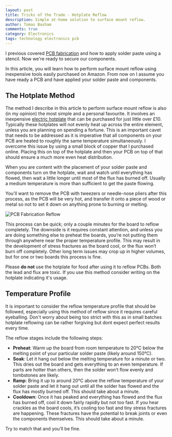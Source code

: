 ```yaml
---
layout: post
title: Tricks of the Trade - Hotplate Reflow
description: Simple at-home solution to surface mount reflow.
author: Tomas Basham
comments: true
category: Electronics
tags: technology electronics pcb
---
```

I previous covered [PCB fabrication](/electronics/2016/05/23/tricks-of-the-trade-pcb-fabrication.html) and how to apply solder paste using a stencil. Now we're ready to secure our components.

In this article, you will learn how to perform surface mount reflow using inexpensive tools easily purchased on Amazon. From now on I assume you have ready a PCB and have applied your solder paste and components.

## The Hotplate Method

The method I describe in this article to perform surface mount reflow is also (in my opinion) the most simple and a personal favourite. It involves an inexpensive [electric hotplate](https://www.amazon.co.uk/gp/product/B00A4DE35G/ref=oh_aui_detailpage_o03_s00?ie=UTF8&psc=1) that can be purchased for just little over £10. Typically these hotplates will not evenly heat up across the entire element, unless you are planning on spending a fortune. This is an important cavet that needs to be addressed as it is imperative that all components on your PCB are heated to roughly the same temperature simultaneously. I overcome this issue by using a small block of copper that I purchased online. Placing this on top of the hotplate and then your PCB on top of that should ensure a much more even heat distribution.

When you are content with the placement of your solder paste and components turn on the hotplate, wait and watch until everything has flowed, then wait a little longer until most of the flux has burned off. Usually a medium temperature is more than sufficient to get the paste flowing.

You'll want to remove the PCB with tweezers or needle-nose pliers after this process, as the PCB will be very hot, and transfer it onto a piece of wood or metal so not to set it down on anything prone to burning or melting.

![PCB Fabrication Reflow](https://dl.dropboxusercontent.com/u/59426690/cdn/pcb-fabrication-reflow.jpg)

This process can be quick; only a couple minutes for the board to reflow completely. The downside is it requires constant attention, and unless you are doing something else to preheat the boards, you’re not putting them through anywhere near the proper temperature profile. This may result in the development of stress fractures as the board cool, or the flux won’t burn off completely. Other long term issues may crop up in higher volumes, but for one or two boards this process is fine.

Please **do not** use the hotplate for food after using it to reflow PCBs. Both the lead and flux are toxic. If you use this method consider writing on the hotplate indicating it's usage.

## Temperature Profile

It is important to consider the reflow temperature profile that should be followed, especially using this method of reflow since it requires careful eyeballing. Don't worry about being too strict with this as in small batches hotplate reflowing can be rather forgiving but dont expect perfect results every time.

The reflow stages include the following steps:

* **Preheat**: Warm up the board from room temperature to 20°C below the melting point of your particular solder paste (likely around 150°C).
* **Soak**: Let it hang out below the melting temperature for a minute or two. This dries out the board and gets everything to an even temperature. If parts are hotter than others, then the solder won’t flow evenly and tombstones are likely.
* **Ramp**: Bring it up to around 20°C above the reflow temperature of your solder paste and let it hang out until all the solder has flowed and the flux has mostly burned off. This should take about a minute.
* **Cooldown**: Once it has peaked and everything has flowed and the flux has burned off, cool it down fairly rapidly but not too fast. If you hear crackles as the board cools, it’s cooling too fast and tiny stress fractures are happening. These fractures have the potential to break joints or even the components themselves. This should take about a minute.

Try to match that and you’ll be fine.
